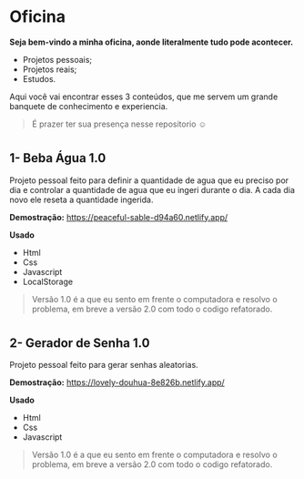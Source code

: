 
# Oficina
**Seja bem-vindo a minha oficina, aonde literalmente tudo pode acontecer.**
- Projetos pessoais;
- Projetos reais;
- Estudos.

Aqui você vai encontrar esses 3 conteúdos, que me servem um grande banquete de conhecimento e experiencia.

> É prazer ter sua presença nesse repositorio ☺

# 
## 1- Beba Água 1.0
  Projeto pessoal feito para definir a quantidade de agua que eu preciso por dia e controlar a quantidade de agua que eu ingeri durante o dia. A cada dia novo ele reseta a quantidade ingerida.
  
  **Demostração:** https://peaceful-sable-d94a60.netlify.app/


**Usado**
 - Html 
 - Css 
 - Javascript
 - LocalStorage
 

> Versão 1.0 é a que eu sento em frente o computadora e resolvo o
> problema, em breve a versão 2.0 com todo o codigo refatorado.


# 
## 2- Gerador de Senha 1.0
  Projeto pessoal feito para gerar senhas aleatorias.
  
  **Demostração:** https://lovely-douhua-8e826b.netlify.app/


**Usado**
 - Html 
 - Css 
 - Javascript
 

> Versão 1.0 é a que eu sento em frente o computadora e resolvo o
> problema, em breve a versão 2.0 com todo o codigo refatorado.
